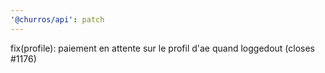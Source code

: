 ```yaml
---
'@churros/api': patch
---
```


fix(profile): paiement en attente sur le profil d'ae quand loggedout (closes #1176)
